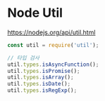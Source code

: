 # Node Util
https://nodejs.org/api/util.html



```js
const util = require('util');

// 타입 검사
util.types.isAsyncFunction();
util.types.isPromise();
util.types.isArray();
util.types.isDate();
util.types.isRegExp();
```

